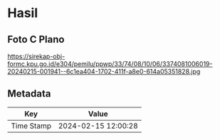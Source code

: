 # Hasil

## Foto C Plano

https://sirekap-obj-formc.kpu.go.id/e304/pemilu/ppwp/33/74/08/10/06/3374081006019-20240215-001941--6c1ea404-1702-411f-a8e0-614a05351828.jpg


## Metadata

| Key        | Value               |
| ---------- | ------------------- |
| Time Stamp | 2024-02-15 12:00:28 |



